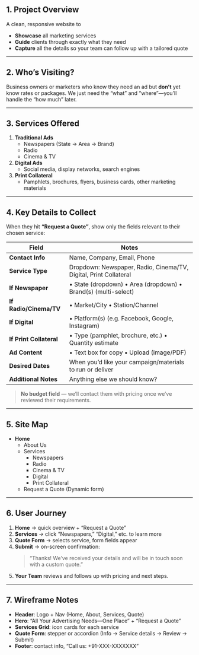 ## 1. Project Overview
A clean, responsive website to  
- **Showcase** all marketing services  
- **Guide** clients through exactly what they need  
- **Capture** all the details so your team can follow up with a tailored quote  

---

## 2. Who’s Visiting?
Business owners or marketers who know they need an ad but **don’t** yet know rates or packages. We just need the “what” and “where”—you’ll handle the “how much” later.

---

## 3. Services Offered
1. **Traditional Ads**  
   - Newspapers (State → Area → Brand)  
   - Radio  
   - Cinema & TV  
2. **Digital Ads**  
   - Social media, display networks, search engines  
3. **Print Collateral**  
   - Pamphlets, brochures, flyers, business cards, other marketing materials  

---

## 4. Key Details to Collect
When they hit **“Request a Quote”**, show only the fields relevant to their chosen service:

| Field                  | Notes                                                                 |
|------------------------|-----------------------------------------------------------------------|
| **Contact Info**       | Name, Company, Email, Phone                                           |
| **Service Type**       | Dropdown: Newspaper, Radio, Cinema/TV, Digital, Print Collateral      |
| **If Newspaper**       | • State (dropdown)  • Area (dropdown)  • Brand(s) (multi-select)      |
| **If Radio/Cinema/TV** | • Market/City  • Station/Channel                                      |
| **If Digital**         | • Platform(s) (e.g. Facebook, Google, Instagram)                      |
| **If Print Collateral**| • Type (pamphlet, brochure, etc.)  • Quantity estimate                |
| **Ad Content**         | • Text box for copy  • Upload (image/PDF)                             |
| **Desired Dates**      | When you’d like your campaign/materials to run or deliver             |
| **Additional Notes**   | Anything else we should know?                                         |

> **No budget field** — we’ll contact them with pricing once we’ve reviewed their requirements.

---

## 5. Site Map
- **Home**
  - About Us
  - Services
    - Newspapers
    - Radio
    - Cinema & TV
    - Digital
    - Print Collateral
  - Request a Quote (Dynamic form)

---

## 6. User Journey
1. **Home** → quick overview + “Request a Quote”  
2. **Services** → click “Newspapers,” “Digital,” etc. to learn more  
3. **Quote Form** → selects service, form fields appear  
4. **Submit** → on-screen confirmation:  
   > “Thanks! We’ve received your details and will be in touch soon with a custom quote.”  
5. **Your Team** reviews and follows up with pricing and next steps.

---

## 7. Wireframe Notes
- **Header**: Logo + Nav (Home, About, Services, Quote)  
- **Hero**: “All Your Advertising Needs—One Place” + “Request a Quote”  
- **Services Grid**: icon cards for each service  
- **Quote Form**: stepper or accordion (Info → Service details → Review → Submit)  
- **Footer**: contact info, “Call us: +91-XXX-XXXXXXX”  
